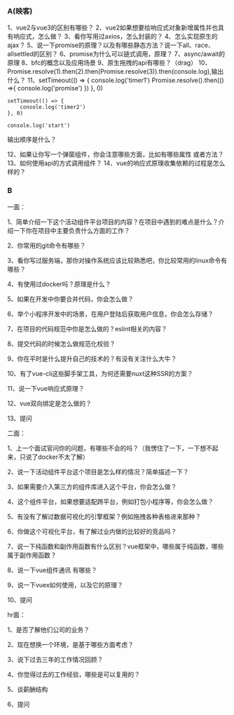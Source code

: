 
### A(映客)

1、vue2与vue3的区别有哪些？
2、vue2如果想要给响应式对象新增属性并也具有响应式，怎么做？
3、看你写用过axios，怎么封装的？
4、怎么实现原生的ajax？
5、说一下promise的原理？以及有哪些静态方法？说一下all、race、allsettled的区别？
6、promise为什么可以链式调用，原理？
7、async/await的原理
8、bfc的概念以及应用场景
9、原生拖拽的api有哪些？（drag）
10、Promise.resolve(1).then(2).then(Promise.resolve(3)).then(console.log),输出什么？
11、setTimeout(() => {
	console.log('timer1')
	Promise.resolve().then(() =>{
		console.log('promise')
	})
       }, 0)

	setTimeout(() => {
		console.log('timer2')
	}, 0)

	console.log('start')

输出顺序是什么？

12、如果让你写一个弹窗组件，你会注意哪些方面，比如有哪些属性 或者方法？
13、如何使用api的方式调用组件？
14、vue的响应式原理收集依赖的过程是怎么样的？



### B

一面：

1、简单介绍一下这个活动组件平台项目的内容？在项目中遇到的难点是什么？介绍一下你在项目中主要负责什么方面的工作？

2、你常用的git命令有哪些？

3、看你写过服务端，那你对操作系统应该比较熟悉吧，你比较常用的linux命令有哪些？

4、有使用过docker吗？原理是什么？

5、如果在开发中你要合并代码，你会怎么做？

6、举个小程序开发中的场景，在用户登陆后获取用户信息，你会怎么存储？

7、在项目的代码规范中你是怎么做的？eslint相关的内容？

8、提交代码的时候怎么做规范化校验？

9、你在平时是什么提升自己的技术的？有没有关注什么大牛？

10、有了vue-cli这些脚手架工具，为何还需要nuxt这种SSR的方案？

11、说一下vue响应式原理？

12、vue双向绑定是怎么做的？

13、提问

二面：

1、上一个面试官问你的问题，有哪些不会的吗？（我愣住了一下，一下想不起来，只说了docker不太了解）

2、说一下活动组件平台这个项目是怎么样的情况？简单描述一下？

3、如果需要介入第三方的组件库进入这个平台，你会怎么做？

4、这个组件平台，如果想要适配跨平台，例如打包小程序等，你会怎么做？

5、有没有了解过数据可视化的引擎框架？例如拖拽各种表格进来那种？

6、你做这个可视化平台，有了解过业内做的比较好的竞品吗？

7、说一下纯函数和副作用函数有什么区别？vue框架中，哪些属于纯函数，哪些属于副作用函数？

8、说一下vue组件通讯 有哪些？

9、说一下vuex如何使用，以及它的原理？

10、提问

hr面：

1、是否了解他们公司的业务？

2、现在想换一个环境，是基于哪些方面考虑？

3、说下过去三年的工作情况回顾？

4、你觉得过去的工作经验，哪些是可以复用的？

5、谈薪酬结构

6、提问
